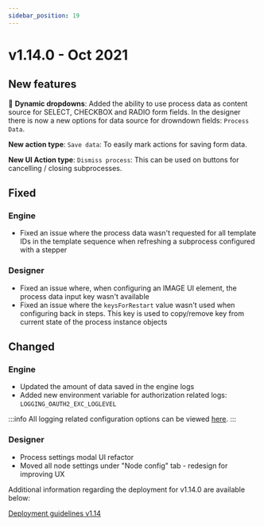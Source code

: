 ```yaml
---
sidebar_position: 19
---
```


# v1.14.0 - Oct 2021

## **New features**

:notebook_with_decorative_cover: **Dynamic dropdowns**: Added the ability to use process data as content source for SELECT, CHECKBOX and RADIO form fields. In the designer there is now a new options for data source for drowndown fields:  `Process Data`.

**New action type**: `Save data`: To easily mark actions for saving form data.

**New UI Action type**: `Dismiss process`:  This can be used on buttons for cancelling / closing subprocesses.

## **Fixed**

### Engine

* Fixed an issue where the process data wasn't requested for all template IDs in the template sequence when refreshing a subprocess configured with a stepper

### Designer

* Fixed an issue where, when configuring an IMAGE UI element, the process data input key wasn't available
* Fixed an issue where the `keysForRestart` value wasn't used when configuring back in steps. This key is used to copy/remove key from current state of the process instance objects

## **Changed**

### Engine

* Updated the amount of data saved in the engine logs
* Added new environment variable for authorization related logs: `LOGGING_OAUTH2_EXC_LOGLEVEL`

:::info
All logging related configuration options can be viewed [here](../../docs/platform-deep-dive/platform-setup-guide/flowx-engine-setup-guide#logging).
:::

### Designer

* Process settings modal UI refactor
* Moved all node settings under "Node config" tab - redesign for improving UX

Additional information regarding the deployment for v1.14.0 are available below:

[Deployment guidelines v1.14](deployment-guidelines-v1.14)

